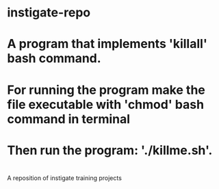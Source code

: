 # instigate-repo
# A program that implements 'killall' bash command.
# For running the program make the file executable with 'chmod' bash command in terminal
# Then run the program: './killme.sh'.
#
A reposition of instigate training projects
